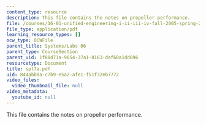 ```yaml
---
content_type: resource
description: This file contains the notes on propeller performance.
file: /courses/16-01-unified-engineering-i-ii-iii-iv-fall-2005-spring-2006/844abb8ac7b9e5a2afe1f51f32eb7772_spl7a.pdf
file_type: application/pdf
learning_resource_types: []
ocw_type: OCWFile
parent_title: Systems/Labs 06
parent_type: CourseSection
parent_uid: 1f88d71a-9054-37a1-8163-daf60a1dd696
resourcetype: Document
title: spl7a.pdf
uid: 844abb8a-c7b9-e5a2-afe1-f51f32eb7772
video_files:
  video_thumbnail_file: null
video_metadata:
  youtube_id: null
---
```

This file contains the notes on propeller performance.

